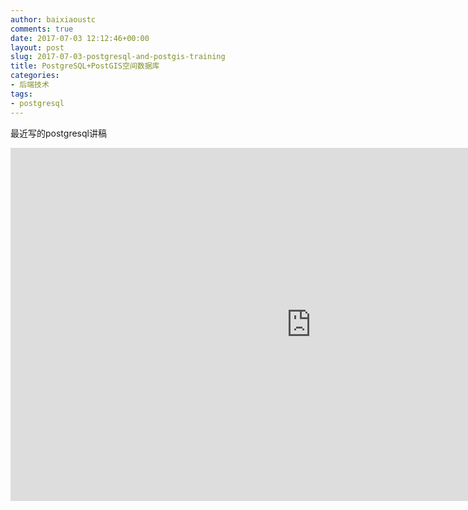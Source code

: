 ```yaml
---
author: baixiaoustc
comments: true
date: 2017-07-03 12:12:46+00:00
layout: post
slug: 2017-07-03-postgresql-and-postgis-training
title: PostgreSQL+PostGIS空间数据库
categories:
- 后端技术
tags:
- postgresql
---
```


最近写的postgresql讲稿

<iframe src='https://onedrive.live.com/embed?cid=72ADB35B7D43F7CE&resid=72ADB35B7D43F7CE%21115&authkey=AIIwkrDO8zNKzrg&em=2&wdAr=1.7777777777777777' width='962px' height='565px' frameborder='0'>This is an embedded <a target='_blank' href='https://office.com'>Microsoft Office</a> presentation, powered by <a target='_blank' href='https://office.com/webapps'>Office Online</a>.</iframe>

